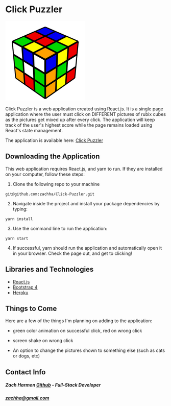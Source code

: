 # Click Puzzler

![Rubix Cube](./src/img/rubixTen.png "rubix cube")

Click Puzzler is a web application created using React.js. It is a single page application where the user must click on DIFFERENT pictures of rubix cubes as the pictures get mixed up after every click.  The application will keep track of the user's highest score while the page remains loaded using React's state management.  

The application is available here:
[Click Puzzler](https://infinite-bayou-45427.herokuapp.com/ "deployed application")

## Downloading the Application

This web application requires React.js, and yarn to run.  If they are installed on your computer, follow these steps:

1. Clone the following repo to your machine

```
git@github.com:zachha/Click-Puzzler.git
```

2. Navigate inside the project and install your package dependencies by typing:

``` 
yarn install
```

3. Use the command line to run the application:

```
yarn start
```

4. If successful, yarn should run the application and automatically open it in your browser.  Check the page out, and get to clicking!

## Libraries and Technologies
* [React.js](https://reactjs.org/ "react.js")
* [Bootstrap 4](https://getbootstrap.com/docs/4.0/getting-started/introduction/ "Bootstrap 4")
* [Heroku](https://dashboard.heroku.com "heroku")

## Things to Come
Here are a few of the things I'm planning on adding to the application:

- green color animation on successful click, red on wrong click

- screen shake on wrong click

- An option to change the pictures shown to something else (such as cats or dogs, etc)
## Contact Info
	
##### **Zach Harmon [Github](https://www.github.com/zachha) - Full-Stack Developer**
##### zachha@gmail.com
